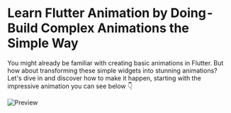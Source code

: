 # Learn Flutter Animation by Doing - Build Complex Animations the Simple Way

You might already be familiar with creating basic animations in Flutter. But how about transforming these simple widgets into stunning animations? Let's dive in and discover how to make it happen,  starting with the impressive animation you can see below 👇

![Preview](/preview.gif)
